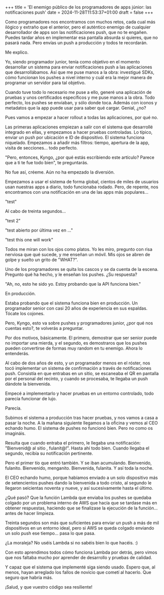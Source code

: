 +++
title = 'El enemigo público de los programadores de apps júnior: las notificaciones push'
date = 2024-11-28T11:53:37+01:00
draft = false
+++

Como programadores nos encontramos con muchos retos, cada cual más ilógico y extraño que el anterior, pero el auténtico enemigo de cualquier desarrollador de apps son las notificaciones push, que no te engañen. Puedes tardar años en implementar esa pantalla absurda si quieres, que no pasará nada. Pero envías un push a producción y todos te recordarán.

Me explico.

Yo, siendo programador junior, tenía como objetivo en el momento desarrollar un sistema para enviar notificaciones push a las aplicaciones que desarrollábamos. Así que me puse manos a la obra: investigué SDKs, cómo funcionan los pushes a nivel interno y cuál era la mejor manera de programar un servidor para tal objetivo.

Cuando tuve todo lo necesario me puse a ello, generé una aplicación de pruebas y unos certificados específicos y me puse manos a la obra. Todo perfecto, los pushes se enviaban, y sólo donde toca. Además con iconos y metadatos que la app puede usar para saber qué cargar. Genial, ¿no?

Pues vamos a empezar a hacer rollout a todas las aplicaciones, por qué no.

Las primeras aplicaciones empiezan a salir con el sistema que desarrollé integrado en ellas, y empezamos a hacer pruebas controladas. Lo típico, enviar un push por ubicación e ID de dispositivo. El sistema funciona niquelado. Empezamos a añadir más filtros: tiempo, apertura de la app, visita de secciones... todo perfecto.

"Pero, entonces, Kyngo, ¿por qué estás escribiendo este artículo? Parece que a ti te fue todo bien", te preguntarás.

No fue así, créeme. Aún no ha empezado la diversión.

Empezamos a usar el sistema de forma global, cientos de miles de usuarios usan nuestras apps a diario, todo funcionaba rodado. Pero, de repente, nos encontramos con una notificación en una de las apps más populares...

"test"

Al cabo de treinta segundos...

"test 2"

"test abierto por última vez en ..."

"test this one will work"

Todos me miran con los ojos como platos. Yo les miro, pregunto con risa nerviosa que qué sucede, y me enseñan un móvil. Mis ojos se abren de golpe y suelto un grito de "WHAT?".

Uno de los programadores se quita los cascos y se da cuenta de la escena. Pregunto qué ha hecho, y le enseñan los pushes. ¿Su respuesta?

"Ah, no, esto he sido yo. Estoy probando que la API funciona bien."

En producción.

Estaba probando que el sistema funciona bien en producción. Un programador senior con casi 20 años de experiencia en sus espaldas. Tócate los cojones.

Pero, Kyngo, esto va sobre pushes y programadores junior, ¿por qué nos cuentas esto?, te volverás a preguntar.

Por dos motivos, básicamente. El primero, demostrar que ser senior puede no importar una mierda, y el segundo, es demostraros que los pushes pueden convertirse de formas muy random en tu enemigo. Ahora lo entenderás.

Al cabo de dos años de esto, y un programador menos en el róster, nos tocó implementar un sistema de confirmación a través de notificaciones push. Consistía en que entrabas en un sitio, se escaneaba el QR en pantalla por el personal del recinto, y cuando se procesaba, te llegaba un push dándote la bienvenida.

Empecé a implementarlo y hacer pruebas en un entorno controlado, todo parecía funcionar de lujo.

Parecía.

Subimos el sistema a producción tras hacer pruebas, y nos vamos a casa a pasar la noche. A la mañana siguiente llegamos a la oficina y vemos al CEO echando humo. El sistema de pushes no funcionó bien. Pero no como os imagináis.

Resulta que cuando entraba el primero, le llegaba una notificación: "Bienvenid@ al sitio , fulanit@!". Hasta ahí todo bien. Cuando llegaba el segundo, recibía su notificación pertinente.

Pero el primer tío que entró también. Y se iban acumulando. Bienvenido, fulanito. Bienvenido, menganito. Bienvenida, fulanita. Y así toda la noche.

El CEO echando humo, porque habíamos enviado a un solo dispositivo más de setencientos pushes dando la bienvenida a todo cristo, al segundo le llegaron seicientas noventa y nueve, y así sucesivamente hasta el último.

¿Qué pasó? Que la función Lambda que enviaba los pushes se quedaba colgado por un problema interno de AWS que hacía que se tardase más en obtener respuestas, haciendo que se finalizase la ejecución de la función... antes de hacer limpieza.

Treinta segundos son más que suficientes para enviar un push a más de mil dispositivos en un entorno ideal, pero si AWS se queda colgado enviando un solo push ese tiempo... pasa lo que pasa.

¿La moraleja? No uséis Lambda si no sabéis bien lo que hacéis. :)

Con esto aprendimos todos cómo funciona Lambda por detrás, pero vimos que nos faltaba mucho por aprender de desarrollo y pruebas de calidad.

Y capaz que el sistema que implementé siga siendo usado. Espero que, al menos, hayan arreglado los fallos de novicio que cometí al hacerlo. Que seguro que habría más.

¡Salud, y que vuestro código sea resiliente!
